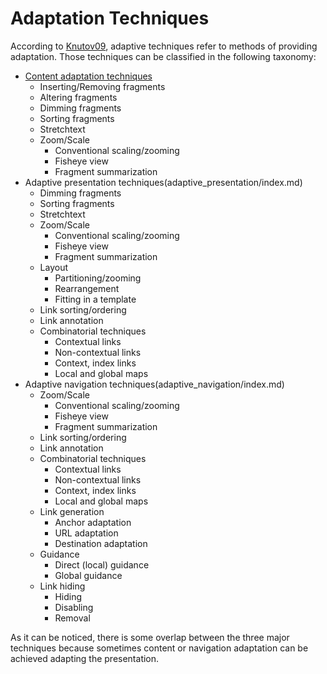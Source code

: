 # Adaptation Techniques
According to [Knutov09](dx.doi.org/10.1080/13614560902801608), adaptive techniques refer to methods of providing adaptation. Those techniques can be classified in the following taxonomy:
* [Content adaptation techniques](content_adaptation/index.md)
    * Inserting/Removing fragments
	* Altering fragments
	* Dimming fragments
	* Sorting fragments
	* Stretchtext
	* Zoom/Scale
	    * Conventional scaling/zooming
		* Fisheye view
		* Fragment summarization
* Adaptive presentation techniques(adaptive_presentation/index.md)
	* Dimming fragments
	* Sorting fragments
	* Stretchtext
	* Zoom/Scale
	    * Conventional scaling/zooming
		* Fisheye view
		* Fragment summarization
	* Layout
	    * Partitioning/zooming
		* Rearrangement
		* Fitting in a template
	* Link sorting/ordering
	* Link annotation
	* Combinatorial techniques
	    * Contextual links
		* Non-contextual links
		* Context, index links
		* Local and global maps
* Adaptive navigation techniques(adaptive_navigation/index.md)
	* Zoom/Scale
	    * Conventional scaling/zooming
		* Fisheye view
		* Fragment summarization
	* Link sorting/ordering
	* Link annotation
	* Combinatorial techniques
	    * Contextual links
		* Non-contextual links
		* Context, index links
		* Local and global maps
	* Link generation
	    * Anchor adaptation
		* URL adaptation
		* Destination adaptation
	* Guidance
	    * Direct (local) guidance
		* Global guidance
	* Link hiding
	    * Hiding
		* Disabling
		* Removal
		
As it can be noticed, there is some overlap between the three major techniques because sometimes content or navigation adaptation can be achieved adapting the presentation.